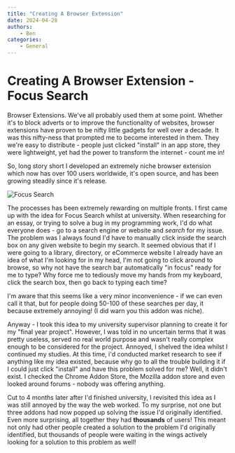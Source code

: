 ```yaml
---
title: "Creating A Browser Extension"
date: 2024-04-28
authors:
    - Ben
categories:
    - General
---
```


# Creating A Browser Extension - Focus Search
Browser Extensions. We've all probably used them at some point. Whether it's to block adverts or to improve the functionality of websites, browser extensions have proven to be nifty little gadgets for well over a decade.
It was this nifty-ness that prompted me to become interested in them. They we're easy to distribute - people just clicked "install" in an app store, they were lightweight, yet had the power to transform the internet - count me in!

So, long story short I developed an extremely niche browser extension which now has over 100 users worldwide, it's open source, and has been growing steadily since it's release.

![Focus Search](https://lh3.googleusercontent.com/dhuCvYUjV9gyRq_Mm9nxIgvjeJhGo_ctgs8nZnxvaIHvejiwisfha1qcm1SPPwguCYcrz3EsNAiGstFZWwreu9ljVg=s800-w800-h500)

The processes has been extremely rewarding on multiple fronts. 
I first came up with the idea for Focus Search whilst at university. When researching for an essay, or trying to solve a bug in my programming work, I'd do what everyone does - go to a search engine or website and *search* for my issue. The problem was I always found I'd have to manually click inside the search box on any given website to begin my search. It seemed obvious that if I were going to a library, directory, or eCommerce website I already have an idea of what I'm looking for in my head, I'm not going to click around to browse, so why not have the search bar automatically "in focus" ready for me to type? Why force me to tediously move my hands from my keyboard, click the search box, then go back to typing each time?

I'm aware that this seems like a very minor inconvenience - if we can even call it that, but for people doing 50-100 of these searches per day, it because extremely annoying! (I did warn you this addon was niche).

Anyway - I took this idea to my university supervisor planning to create it for my "final year project". However, I was told in no uncertain terms that it was pretty useless, served no real world purpose and wasn't really complex enough to be considered for the project. Annoyed, I shelved the idea whilst I continued my studies. At this time, i'd conducted market research to see if anything like my idea existed, because why go to all the trouble building it if I could just click "install" and have this problem solved for me? Well, it didn't exist. I checked the Chrome Addon Store, the Mozilla addon store and even looked around forums - nobody was offering anything.

Cut to 4 months later after I'd finished university, I revisited this idea as I was still annoyed by the way the web worked. To my surprise, not one but three addons had now popped up solving the issue I'd originally identified. Even more surprising, all together they had **thousands** of users! This meant not only had other people created a solution to the problem I'd originally identified, but thousands of people were waiting in the wings actively looking for a solution to this problem as well!